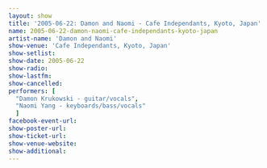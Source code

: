 ```yaml
---
layout: show
title: '2005-06-22: Damon and Naomi - Cafe Independants, Kyoto, Japan'
name: 2005-06-22-damon-naomi-cafe-independants-kyoto-japan
artist-name: 'Damon and Naomi'
show-venue: 'Cafe Independants, Kyoto, Japan'
show-setlist: 
show-date: 2005-06-22
show-radio: 
show-lastfm: 
show-cancelled: 
performers: [
  "Damon Krukowski - guitar/vocals",
  "Naomi Yang - keyboards/bass/vocals"
  ]
facebook-event-url: 
show-poster-url: 
show-ticket-url: 
show-venue-website: 
show-additional: 
---
```


